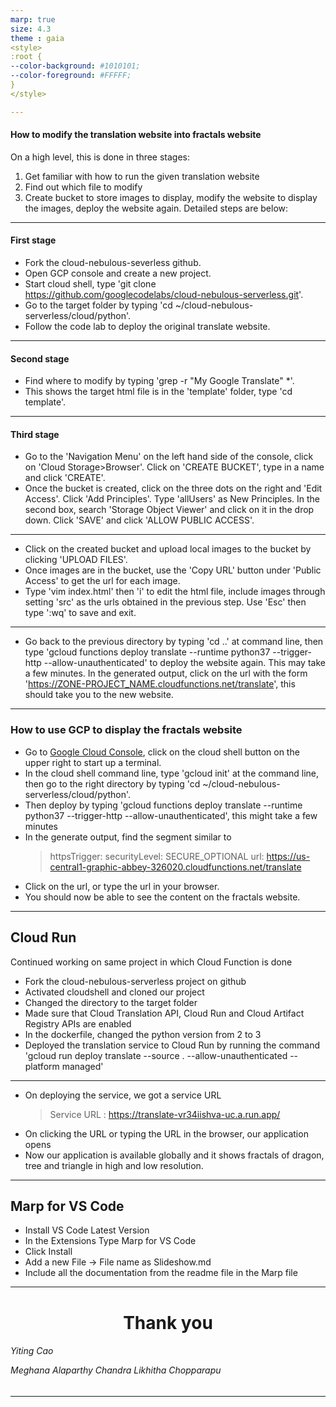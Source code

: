 ```yaml
---
marp: true
size: 4.3
theme : gaia
<style>
:root {
--color-background: #1010101;
--color-foreground: #FFFFF;
}
</style>

---
```

#### How to modify the translation website into fractals website
On a high level, this is done in three stages:
1. Get familiar with how to run the given translation website 
2. Find out which file to modify 
3. Create bucket to store images to display, modify the website to display the images, deploy the website again. Detailed steps are below:

---
#### First stage
- Fork the cloud-nebulous-severless github.
- Open GCP console and create a new project.
- Start cloud shell, type 'git clone https://github.com/googlecodelabs/cloud-nebulous-serverless.git'.
- Go to the target folder by typing 'cd ~/cloud-nebulous-serverless/cloud/python'.
- Follow the code lab to deploy the original translate website.

----
#### Second stage
- Find where to modify by typing 'grep -r "My Google Translate" *'.
- This shows the target html file is in the 'template' folder, type 'cd template'.
---
#### Third stage
- Go to the 'Navigation Menu' on the left hand side of the console, click on 'Cloud Storage>Browser'. Click on 'CREATE BUCKET', type in a name and click 'CREATE'.
-  Once the bucket is created, click on the three dots on the right and 'Edit Access'. Click 'Add Principles'. Type 'allUsers' as New Principles. In the second box, search 'Storage Object Viewer' and click on it in the drop down. Click 'SAVE' and click 'ALLOW PUBLIC ACCESS'.
---
-  Click on the created bucket and upload local images to the bucket by clicking 'UPLOAD FILES'.
-  Once images are in the bucket, use the 'Copy URL' button under 'Public Access' to get the url for each image.
-  Type 'vim index.html' then 'i' to edit the html file, include images through setting 'src' as the urls obtained in the previous step. Use 'Esc' then type ':wq' to save and exit.
---
-  Go back to the previous directory by typing 'cd ..' at command line, then type 'gcloud functions deploy translate --runtime python37 --trigger-http --allow-unauthenticated' to deploy the website again. This may take a few minutes. In the generated output, click on the url with the form 'https://ZONE-PROJECT_NAME.cloudfunctions.net/translate', this should take you to the new website.
---
### How to use GCP to display the fractals website
- Go to [Google Cloud Console](https://console.cloud.google.com/home/dashboard?project=graphic-abbey-326020), click on the cloud shell button on the upper right to start up a terminal.
- In the cloud shell command line, type 'gcloud init' at the command line, then go to the right directory by typing 'cd ~/cloud-nebulous-serverless/cloud/python'.
- Then deploy by typing 'gcloud functions deploy translate --runtime python37 --trigger-http --allow-unauthenticated', this might take a few minutes
- In the generate output, find the segment similar to 
  >httpsTrigger:
  >securityLevel: SECURE_OPTIONAL
  >url: https://us-central1-graphic-abbey-326020.cloudfunctions.net/translate
- Click on the url, or type the url in your browser.
- You should now be able to see the content on the fractals website.
---
## Cloud Run
Continued working on same project in which Cloud Function is done
- Fork the cloud-nebulous-serverless project on github
- Activated cloudshell and cloned our project
- Changed the directory to the target folder
- Made sure that Cloud Translation API, Cloud Run and Cloud Artifact Registry APIs are enabled
- In the dockerfile, changed the python version from 2 to 3
- Deployed the translation service to Cloud Run by running the command 'gcloud run deploy translate --source . --allow-unauthenticated --platform managed'
---
- On deploying the service, we got a service URL
  >Service URL : https://translate-vr34iishva-uc.a.run.app/
- On clicking the URL or typing the URL in the browser, our application opens
- Now our application is available globally and it shows fractals of dragon, tree and triangle in high and low resolution.
---
## Marp for VS Code
 - Install VS Code Latest Version
 - In the Extensions Type Marp for VS Code
 - Click Install
 - Add a new File -> File name as Slideshow.md
 - Include all the documentation from the readme file in the Marp file
 ---
<h1 align = center>
Thank you
</h1>
<h6> Yiting Cao

Meghana Alaparthy
Chandra Likhitha Chopparapu
</h6>
 

 ---